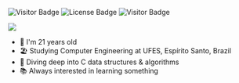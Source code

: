 ![Visitor Badge](https://visitor-badge.laobi.icu/badge?page_id=edualfo.visitor-badge)
![License Badge](https://img.shields.io/badge/license-MIT-blue)
![Visitor Badge](https://img.shields.io/badge/made%20in-brazil-green)

<div align="left">
  <img src="https://readme-typing-svg.herokuapp.com?font=Consolas&weight=400&size=30&duration=4000&pause=600&width=800&height=80&color=fff&background=00000000&backgroun=000&center=false&vCenter=true&lines=>+Hi%2C+I'm+Eduardo+Abreu!%F0%9F%91%8B%F0%9F%91%8B;>+I'm+a+computer+engineering+student+💻;>+Check+out+some+stuff+below+%F0%9F%8D%B7%F0%9F%97%BF">
</div>

- 🤠 I'm 21 years old<br>
- 🏖️ Studying Computer Engineering at UFES, Espírito Santo, Brazil<br>
- 🤿 Diving deep into C data structures & algorithms<br>
- 📚 Always interested in learning something<br>

<!---
eduabreulfo/eduabreulfo is a ✨ special ✨ repository because its `README.md` (this file) appears on your GitHub profile.
You can click the Preview link to take a look at your changes.
--->
